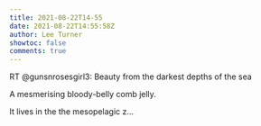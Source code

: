 ```yaml
---
title: 2021-08-22T14-55
date: 2021-08-22T14:55:58Z
author: Lee Turner
showtoc: false
comments: true
---
```


RT @gunsnrosesgirl3: Beauty from the darkest depths of the sea 

A mesmerising bloody-belly comb jelly. 

It lives in the the mesopelagic z…


